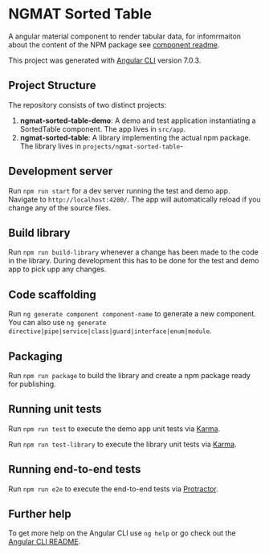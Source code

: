 # NGMAT Sorted Table

A angular material component to render tabular data, for infomrmaiton about the content of the NPM package see [component readme](projects/ngmat-sorted-table/README.md).

This project was generated with [Angular CLI](https://github.com/angular/angular-cli) version 7.0.3.

## Project Structure

The repository consists of two distinct projects:

1. **ngmat-sorted-table-demo**: A demo and test application instantiating a SortedTable component. The app lives in `src/app`.
1. **ngmat-sorted-table**: A library implementing the actual npm package. The library lives in `projects/ngmat-sorted-table`-

## Development server

Run `npm run start` for a dev server running the test and demo app. Navigate to `http://localhost:4200/`. The app will automatically reload if you change any of the source files.

## Build library

Run `npm run build-library` whenever a change has been made to the code in the library. During development this has to be done for the test and demo app to pick upp any changes.

## Code scaffolding

Run `ng generate component component-name` to generate a new component. You can also use `ng generate directive|pipe|service|class|guard|interface|enum|module`.

## Packaging

Run `npm run package` to build the library and create a npm package ready for publishing.

## Running unit tests

Run `npm run test` to execute the demo app unit tests via [Karma](https://karma-runner.github.io).

Run `npm run test-library` to execute the library unit tests via [Karma](https://karma-runner.github.io).

## Running end-to-end tests

Run `npm run e2e` to execute the end-to-end tests via [Protractor](http://www.protractortest.org/).

## Further help

To get more help on the Angular CLI use `ng help` or go check out the [Angular CLI README](https://github.com/angular/angular-cli/blob/master/README.md).
